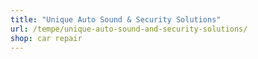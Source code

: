 ```yaml
---
title: "Unique Auto Sound & Security Solutions"
url: /tempe/unique-auto-sound-and-security-solutions/
shop: car repair
---
```

